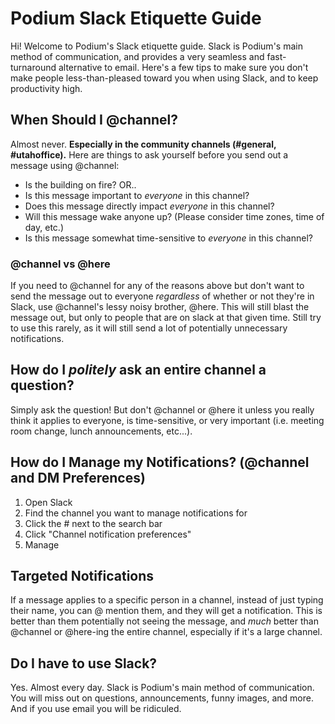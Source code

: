 # Podium Slack Etiquette Guide
Hi! Welcome to Podium's Slack etiquette guide. Slack is Podium's main method of communication, and provides a very seamless and fast-turnaround alternative to email. Here's a few tips to make sure you don't make people less-than-pleased toward you when using Slack, and to keep productivity high.

## When Should I @channel?
Almost never. **Especially in the community channels (#general, #utahoffice).** Here are things to ask yourself before you send out a message using @channel:
* Is the building on fire? OR..
* Is this message important to *everyone* in this channel?
* Does this message directly impact *everyone* in this channel?
* Will this message wake anyone up? (Please consider time zones, time of day, etc.)
* Is this message somewhat time-sensitive to *everyone* in this channel?

### @channel vs @here
If you need to @channel for any of the reasons above but don't want to send the message out to everyone _regardless_ of whether or not they're in Slack, use @channel's lessy noisy brother, @here. This will still blast the message out, but only to people that are on slack at that given time. Still try to use this rarely, as it will still send a lot of potentially unnecessary notifications.

## How do I _politely_ ask an entire channel a question?
Simply ask the question! But don't @channel or @here it unless you really think it applies to everyone, is time-sensitive, or very important (i.e. meeting room change, lunch announcements, etc...).
 
## How do I Manage my Notifications? (@channel and DM Preferences)
1. Open Slack
2. Find the channel you want to manage notifications for
3. Click the #<ChannelName> next to the search bar
4. Click "Channel notification preferences"
5. Manage 

## Targeted Notifications
If a message applies to a specific person in a channel, instead of just typing their name, you can @ mention them, and they will get a notification. This is better than them potentially not seeing the message, and _much_ better than @channel or @here-ing the entire channel, especially if it's a large channel.

## Do I have to use Slack?
Yes. Almost every day. Slack is Podium's main method of communication. You will miss out on questions, announcements, funny images, and more. And if you use email you will be ridiculed.
